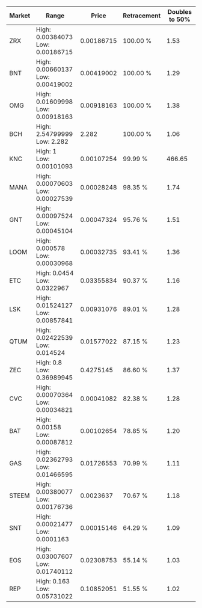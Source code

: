 | Market | Range | Price| Retracement | Doubles to 50% |
| --- | --- | --- | --- | --- |
| ZRX | High: 0.00384073<br />Low: 0.00186715 | 0.00186715 | 100.00 % | 1.53 |
| BNT | High: 0.00660137<br />Low: 0.00419002 | 0.00419002 | 100.00 % | 1.29 |
| OMG | High: 0.01609998<br />Low: 0.00918163 | 0.00918163 | 100.00 % | 1.38 |
| BCH | High: 2.54799999<br />Low: 2.282 | 2.282 | 100.00 % | 1.06 |
| KNC | High: 1<br />Low: 0.00101093 | 0.00107254 | 99.99 % | 466.65 |
| MANA | High: 0.00070603<br />Low: 0.00027539 | 0.00028248 | 98.35 % | 1.74 |
| GNT | High: 0.00097524<br />Low: 0.00045104 | 0.00047324 | 95.76 % | 1.51 |
| LOOM | High: 0.000578<br />Low: 0.00030968 | 0.00032735 | 93.41 % | 1.36 |
| ETC | High: 0.0454<br />Low: 0.0322967 | 0.03355834 | 90.37 % | 1.16 |
| LSK | High: 0.01524127<br />Low: 0.00857841 | 0.00931076 | 89.01 % | 1.28 |
| QTUM | High: 0.02422539<br />Low: 0.014524 | 0.01577022 | 87.15 % | 1.23 |
| ZEC | High: 0.8<br />Low: 0.36989945 | 0.4275145 | 86.60 % | 1.37 |
| CVC | High: 0.00070364<br />Low: 0.00034821 | 0.00041082 | 82.38 % | 1.28 |
| BAT | High: 0.00158<br />Low: 0.00087812 | 0.00102654 | 78.85 % | 1.20 |
| GAS | High: 0.02362793<br />Low: 0.01466595 | 0.01726553 | 70.99 % | 1.11 |
| STEEM | High: 0.00380077<br />Low: 0.00176736 | 0.0023637 | 70.67 % | 1.18 |
| SNT | High: 0.00021477<br />Low: 0.0001163 | 0.00015146 | 64.29 % | 1.09 |
| EOS | High: 0.03007607<br />Low: 0.01740112 | 0.02308753 | 55.14 % | 1.03 |
| REP | High: 0.163<br />Low: 0.05731022 | 0.10852051 | 51.55 % | 1.02 |
